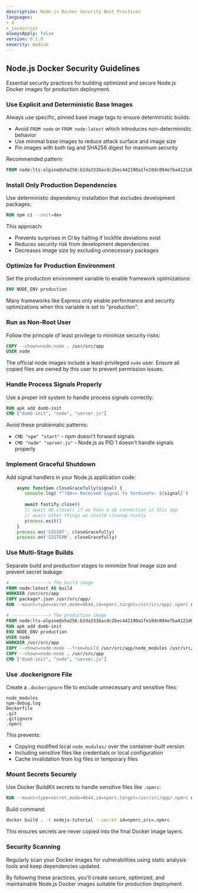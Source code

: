 ```yaml
---
description: Node.js Docker Security Best Practices
languages:
- d
- javascript
alwaysApply: false
version: 0.1.0
severity: medium
---
```


## Node.js Docker Security Guidelines

Essential security practices for building optimized and secure Node.js Docker images for production deployment.

### Use Explicit and Deterministic Base Images

Always use specific, pinned base image tags to ensure deterministic builds:
- Avoid `FROM node` or `FROM node:latest` which introduces non-deterministic behavior
- Use minimal base images to reduce attack surface and image size
- Pin images with both tag and SHA256 digest for maximum security

Recommended pattern:
```dockerfile
FROM node:lts-alpine@sha256:b2da3316acdc2bec442190a1fe10dc094e7ba4121d029cb32075ff59bb27390a
```

### Install Only Production Dependencies

Use deterministic dependency installation that excludes development packages:
```dockerfile
RUN npm ci --omit=dev
```

This approach:
- Prevents surprises in CI by halting if lockfile deviations exist
- Reduces security risk from development dependencies
- Decreases image size by excluding unnecessary packages

### Optimize for Production Environment

Set the production environment variable to enable framework optimizations:
```dockerfile
ENV NODE_ENV production
```

Many frameworks like Express only enable performance and security optimizations when this variable is set to "production".

### Run as Non-Root User

Follow the principle of least privilege to minimize security risks:
```dockerfile
COPY --chown=node:node . /usr/src/app
USER node
```

The official node images include a least-privileged `node` user. Ensure all copied files are owned by this user to prevent permission issues.

### Handle Process Signals Properly

Use a proper init system to handle process signals correctly:
```dockerfile
RUN apk add dumb-init
CMD ["dumb-init", "node", "server.js"]
```

Avoid these problematic patterns:
- `CMD "npm" "start"` - npm doesn't forward signals
- `CMD "node" "server.js"` - Node.js as PID 1 doesn't handle signals properly

### Implement Graceful Shutdown

Add signal handlers in your Node.js application code:
```javascript
    async function closeGracefully(signal) {
       console.log(`*^!@4=> Received signal to terminate: ${signal}`)
     
       await fastify.close()
       // await db.close() if we have a db connection in this app
       // await other things we should cleanup nicely
       process.exit()
    }
    process.on('SIGINT', closeGracefully)
    process.on('SIGTERM', closeGracefully)
```

### Use Multi-Stage Builds

Separate build and production stages to minimize final image size and prevent secret leakage:

```dockerfile
# --------------> The build image
FROM node:latest AS build
WORKDIR /usr/src/app
COPY package*.json /usr/src/app/
RUN --mount=type=secret,mode=0644,id=npmrc,target=/usr/src/app/.npmrc npm ci --omit=dev

# --------------> The production image
FROM node:lts-alpine@sha256:b2da3316acdc2bec442190a1fe10dc094e7ba4121d029cb32075ff59bb27390a
RUN apk add dumb-init
ENV NODE_ENV production
USER node
WORKDIR /usr/src/app
COPY --chown=node:node --from=build /usr/src/app/node_modules /usr/src/app/node_modules
COPY --chown=node:node . /usr/src/app
CMD ["dumb-init", "node", "server.js"]
```

### Use .dockerignore File

Create a `.dockerignore` file to exclude unnecessary and sensitive files:
```
node_modules
npm-debug.log
Dockerfile
.git
.gitignore
.npmrc
```

This prevents:
- Copying modified local `node_modules/` over the container-built version
- Including sensitive files like credentials or local configuration
- Cache invalidation from log files or temporary files

### Mount Secrets Securely

Use Docker BuildKit secrets to handle sensitive files like `.npmrc`:
```dockerfile
RUN --mount=type=secret,mode=0644,id=npmrc,target=/usr/src/app/.npmrc npm ci --omit=dev
```

Build command:
```bash
docker build . -t nodejs-tutorial --secret id=npmrc,src=.npmrc
```

This ensures secrets are never copied into the final Docker image layers.

### Security Scanning

Regularly scan your Docker images for vulnerabilities using static analysis tools and keep dependencies updated.

By following these practices, you'll create secure, optimized, and maintainable Node.js Docker images suitable for production deployment.